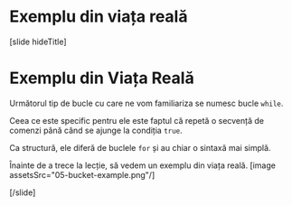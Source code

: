 # Exemplu din viața reală
[slide hideTitle]

# Exemplu din Viața Reală
Următorul tip de bucle cu care ne vom familiariza se numesc bucle `while`.

Ceea ce este specific pentru ele este faptul că repetă o secvență de comenzi până când se ajunge la condiția `true`. 

Ca structură, ele diferă de buclele `for` și au chiar o sintaxă mai simplă.

Înainte de a trece la lecție, să vedem un exemplu din viața reală. 
[image assetsSrc="05-bucket-example.png"/]

[/slide]